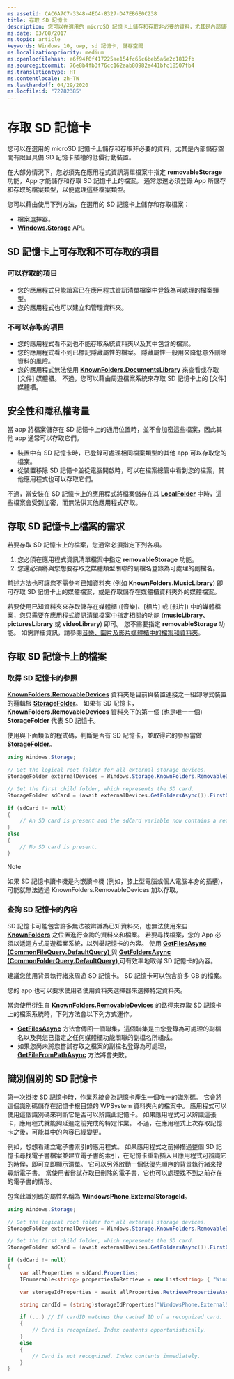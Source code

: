```yaml
---
ms.assetid: CAC6A7C7-3348-4EC4-8327-D47EB6E0C238
title: 存取 SD 記憶卡
description: 您可以在選用的 microSD 記憶卡上儲存和存取非必要的資料，尤其是內部儲存空間有限的低價行動裝置。
ms.date: 03/08/2017
ms.topic: article
keywords: Windows 10, uwp, sd 記憶卡, 儲存空間
ms.localizationpriority: medium
ms.openlocfilehash: a6f94f0f417225ae154fc65c6beb5a6e2c1812fb
ms.sourcegitcommit: 76e8b4fb3f76cc162aab80982a441bfc18507fb4
ms.translationtype: HT
ms.contentlocale: zh-TW
ms.lasthandoff: 04/29/2020
ms.locfileid: "72282385"
---
```

# <a name="access-the-sd-card"></a>存取 SD 記憶卡



您可以在選用的 microSD 記憶卡上儲存和存取非必要的資料，尤其是內部儲存空間有限且具備 SD 記憶卡插槽的低價行動裝置。

在大部分情況下，您必須先在應用程式資訊清單檔案中指定 **removableStorage** 功能，App 才能儲存和存取 SD 記憶卡上的檔案。 通常您還必須登錄 App 所儲存和存取的檔案類型，以便處理這些檔案類型。

您可以藉由使用下列方法，在選用的 SD 記憶卡上儲存和存取檔案：
- 檔案選擇器。
- [  **Windows.Storage**](https://docs.microsoft.com/uwp/api/Windows.Storage) API。

## <a name="what-you-can-and-cant-access-on-the-sd-card"></a>SD 記憶卡上可存取和不可存取的項目

### <a name="what-you-can-access"></a>可以存取的項目

- 您的應用程式只能讀寫已在應用程式資訊清單檔案中登錄為可處理的檔案類型。
- 您的應用程式也可以建立和管理資料夾。

### <a name="what-you-cant-access"></a>不可以存取的項目

- 您的應用程式看不到也不能存取系統資料夾以及其中包含的檔案。
- 您的應用程式看不到已標記隱藏屬性的檔案。 隱藏屬性一般用來降低意外刪除資料的風險。
- 您的應用程式無法使用 [**KnownFolders.DocumentsLibrary**](https://docs.microsoft.com/uwp/api/windows.storage.knownfolders.documentslibrary) 來查看或存取 [文件] 媒體櫃。 不過，您可以藉由周遊檔案系統來存取 SD 記憶卡上的 [文件] 媒體櫃。

## <a name="security-and-privacy-considerations"></a>安全性和隱私權考量

當 app 將檔案儲存在 SD 記憶卡上的通用位置時，並不會加密這些檔案，因此其他 app 通常可以存取它們。

- 裝置中有 SD 記憶卡時，已登錄可處理相同檔案類型的其他 app 可以存取您的檔案。
- 從裝置移除 SD 記憶卡並從電腦開啟時，可以在檔案總管中看到您的檔案，其他應用程式也可以存取它們。

不過，當安裝在 SD 記憶卡上的應用程式將檔案儲存在其 [**LocalFolder**](https://docs.microsoft.com/uwp/api/windows.storage.applicationdata.localfolder) 中時，這些檔案會受到加密，而無法供其他應用程式存取。

## <a name="requirements-for-accessing-files-on-the-sd-card"></a>存取 SD 記憶卡上檔案的需求

若要存取 SD 記憶卡上的檔案，您通常必須指定下列各項。

1.  您必須在應用程式資訊清單檔案中指定 **removableStorage** 功能。
2.  您還必須將與您想要存取之媒體類型關聯的副檔名登錄為可處理的副檔名。

前述方法也可讓您不需參考已知資料夾 (例如 **KnownFolders.MusicLibrary**) 即可存取 SD 記憶卡上的媒體檔案，或是存取儲存在媒體櫃資料夾外的媒體檔案。

若要使用已知資料夾來存取儲存在媒體櫃 ([音樂]、[相片] 或 [影片]) 中的媒體檔案，您只需要在應用程式資訊清單檔案中指定相關的功能 (**musicLibrary**、**picturesLibrary** 或 **videoLibrary**) 即可。 您不需要指定 **removableStorage** 功能。 如需詳細資訊，請參閱[音樂、圖片及影片媒體櫃中的檔案和資料夾](quickstart-managing-folders-in-the-music-pictures-and-videos-libraries.md)。

## <a name="accessing-files-on-the-sd-card"></a>存取 SD 記憶卡上的檔案

### <a name="getting-a-reference-to-the-sd-card"></a>取得 SD 記憶卡的參照

[  **KnownFolders.RemovableDevices**](https://docs.microsoft.com/uwp/api/windows.storage.knownfolders.removabledevices) 資料夾是目前與裝置連接之一組卸除式裝置的邏輯根 [**StorageFolder**](https://docs.microsoft.com/uwp/api/Windows.Storage.StorageFolder)。 如果有 SD 記憶卡，**KnownFolders.RemovableDevices** 資料夾下的第一個 (也是唯一一個) **StorageFolder** 代表 SD 記憶卡。

使用與下面類似的程式碼，判斷是否有 SD 記憶卡，並取得它的參照當做 [**StorageFolder**](https://docs.microsoft.com/uwp/api/Windows.Storage.StorageFolder)。

```csharp
using Windows.Storage;

// Get the logical root folder for all external storage devices.
StorageFolder externalDevices = Windows.Storage.KnownFolders.RemovableDevices;

// Get the first child folder, which represents the SD card.
StorageFolder sdCard = (await externalDevices.GetFoldersAsync()).FirstOrDefault();

if (sdCard != null)
{
    // An SD card is present and the sdCard variable now contains a reference to it.
}
else
{
    // No SD card is present.
}
```

> [!NOTE]
> 如果 SD 記憶卡讀卡機是內嵌讀卡機 (例如，膝上型電腦或個人電腦本身的插槽)，可能就無法透過 KnownFolders.RemovableDevices 加以存取。

### <a name="querying-the-contents-of-the-sd-card"></a>查詢 SD 記憶卡的內容

SD 記憶卡可能包含許多無法被辨識為已知資料夾，也無法使用來自 [**KnownFolders**](https://docs.microsoft.com/uwp/api/Windows.Storage.KnownFolders) 之位置進行查詢的資料夾和檔案。 若要尋找檔案，您的 App 必須以遞迴方式周遊檔案系統，以列舉記憶卡的內容。 使用 [**GetFilesAsync (CommonFileQuery.DefaultQuery)** ](https://docs.microsoft.com/uwp/api/windows.storage.storagefolder.getfilesasync) 與 [**GetFoldersAsync (CommonFolderQuery.DefaultQuery)** ](https://docs.microsoft.com/uwp/api/windows.storage.storagefolder.getfoldersasync) 可有效率地取得 SD 記憶卡的內容。

建議您使用背景執行緒來周遊 SD 記憶卡。 SD 記憶卡可以包含許多 GB 的檔案。

您的 app 也可以要求使用者使用資料夾選擇器來選擇特定資料夾。

當您使用衍生自 [**KnownFolders.RemovableDevices**](https://docs.microsoft.com/uwp/api/windows.storage.knownfolders.removabledevices) 的路徑來存取 SD 記憶卡上的檔案系統時，下列方法會以下列方式運作。

-   [  **GetFilesAsync**](https://docs.microsoft.com/uwp/api/windows.storage.storagefolder.getfilesasync) 方法會傳回一個聯集，這個聯集是由您登錄為可處理的副檔名以及與您已指定之任何媒體櫃功能關聯的副檔名所組成。
-   如果您尚未將您嘗試存取之檔案的副檔名登錄為可處理，[**GetFileFromPathAsync**](https://docs.microsoft.com/uwp/api/windows.storage.storagefile.getfilefrompathasync) 方法將會失敗。

## <a name="identifying-the-individual-sd-card"></a>識別個別的 SD 記憶卡

第一次掛接 SD 記憶卡時，作業系統會為記憶卡產生一個唯一的識別碼。 它會將這個識別碼儲存在記憶卡根目錄的 WPSystem 資料夾內的檔案中。 應用程式可以使用這個識別碼來判斷它是否可以辨識此記憶卡。 如果應用程式可以辨識這張卡，應用程式就能夠延遲之前完成的特定作業。 不過，在應用程式上次存取記憶卡之後，可能其中的內容已經變更。

例如，想想看建立電子書索引的應用程式。 如果應用程式之前掃描過整個 SD 記憶卡尋找電子書檔案並建立電子書的索引，在記憶卡重新插入且應用程式可辨識它的時候，即可立即顯示清單。 它可以另外啟動一個低優先順序的背景執行緒來搜尋新電子書。 當使用者嘗試存取已刪除的電子書，它也可以處理找不到之前存在的電子書的情形。

包含此識別碼的屬性名稱為 **WindowsPhone.ExternalStorageId**。

```csharp
using Windows.Storage;

// Get the logical root folder for all external storage devices.
StorageFolder externalDevices = Windows.Storage.KnownFolders.RemovableDevices;

// Get the first child folder, which represents the SD card.
StorageFolder sdCard = (await externalDevices.GetFoldersAsync()).FirstOrDefault();

if (sdCard != null)
{
    var allProperties = sdCard.Properties;
    IEnumerable<string> propertiesToRetrieve = new List<string> { "WindowsPhone.ExternalStorageId" };

    var storageIdProperties = await allProperties.RetrievePropertiesAsync(propertiesToRetrieve);

    string cardId = (string)storageIdProperties["WindowsPhone.ExternalStorageId"];

    if (...) // If cardID matches the cached ID of a recognized card.
    {
        // Card is recognized. Index contents opportunistically.
    }
    else
    {
        // Card is not recognized. Index contents immediately.
    }
}
```

 

 
